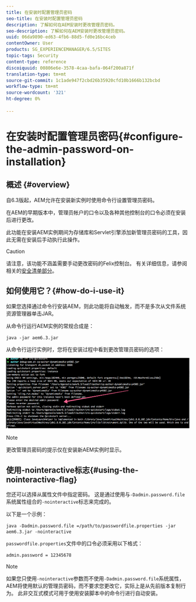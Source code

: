 ```yaml
---
title: 在安装时配置管理员密码
seo-title: 在安装时配置管理员密码
description: 了解如何在AEM安装时更改管理员密码。
seo-description: 了解如何在AEM安装时更改管理员密码。
uuid: 06da9890-ed63-4fb6-88d5-fd0e16bc4ceb
contentOwner: User
products: SG_EXPERIENCEMANAGER/6.5/SITES
topic-tags: Security
content-type: reference
discoiquuid: 00806e6e-3578-4caa-bafa-064f200a871f
translation-type: tm+mt
source-git-commit: 1c1ade947f2cbd26b35920cfd10b1666b132bcbd
workflow-type: tm+mt
source-wordcount: '321'
ht-degree: 0%

---
```



# 在安装时配置管理员密码{#configure-the-admin-password-on-installation}

## 概述 {#overview}

自6.3版起，AEM允许在安装新实例时使用命令行设置管理员密码。

在AEM的早期版本中，管理员帐户的口令以及各种其他控制台的口令必须在安装后进行更改。

此功能在安装AEM实例期间为存储库和Servlet引擎添加新管理员密码的工具，因此无需在安装后手动执行此操作。

>[!CAUTION]
>
>请注意，该功能不涵盖需要手动更改密码的Felix控制台。 有关详细信息，请参阅相关的[安全清单部分](/help/sites-administering/security-checklist.md#change-default-passwords-for-the-aem-and-osgi-console-admin-accounts)。

## 如何使用它？{#how-do-i-use-it}

如果您选择通过命令行安装AEM，则此功能将自动触发，而不是多次从文件系统资源管理器单击JAR。

从命令行运行AEM实例的常规合成是：

```shell
java -jar aem6.3.jar
```

从命令行运行实例时，您将在安装过程中看到更改管理员密码的选项：

![chlimage_1-116](assets/chlimage_1-116a.png)

>[!NOTE]
>
>更改管理员密码的提示仅在安装新AEM实例时显示。

## 使用-nointeractive标志{#using-the-nointeractive-flag}

您还可以选择从属性文件中指定密码。 这是通过使用与`-Dadmin.password.file`系统属性组合的`-nointeractive`标志来完成的。

以下是一个示例：

```shell
java -Dadmin.password.file =/path/to/passwordfile.properties -jar aem6.3.jar -nointeractive
```

`passwordfile.properties`文件中的口令必须采用以下格式：

```xml
admin.password = 12345678
```

>[!NOTE]
>
>如果您只使用`-nointeractive`参数而不使用`-Dadmin.password.file`系统属性，AEM将使用默认的管理员密码，而不要求您更改它，实际上是从先前版本复制行为。 此非交互式模式可用于使用安装脚本中的命令行进行自动安装。

